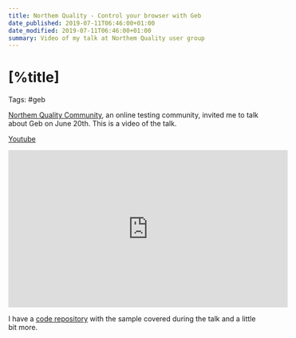 ```yaml
---
title: Northem Quality - Control your browser with Geb
date_published: 2019-07-11T06:46:00+01:00
date_modified: 2019-07-11T06:46:00+01:00
summary: Video of my talk at Northem Quality user group
---
```


# [%title] 

Tags: #geb
 
[Northem Quality Community](https://northemquality.github.io/eventos_pasados.html), an online testing community, invited me to talk about Geb on June 20th.  This is a video of the talk. 

[Youtube](https://www.youtube.com/watch?v=00bqYXNKH18)

<iframe width="560" height="315" src="https://www.youtube.com/embed/00bqYXNKH18" frameborder="0" allow="accelerometer; autoplay; encrypted-media; gyroscope; picture-in-picture" allowfullscreen></iframe>

I have a [code repository](https://github.com/sdelamo/geb-northemquality) with the sample covered during the talk and a little bit more. 